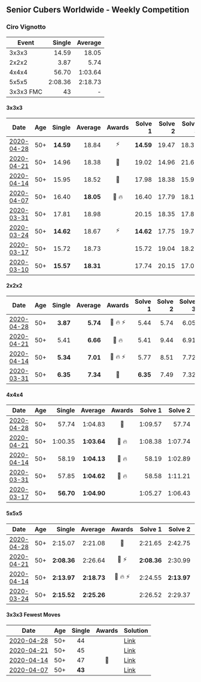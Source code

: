 ## Senior Cubers Worldwide - Weekly Competition
### Ciro Vignotto

| Event | Single | Average |
| -- | --: | --: |
| 3x3x3 | 14.59 | 18.05 |
| 2x2x2 | 3.87 | 5.74 |
| 4x4x4 | 56.70 | 1:03.64 |
| 5x5x5 | 2:08.36 | 2:18.73 |
| 3x3x3 FMC | 43 | - |

#### 3x3x3

| Date | Age | Single | Average | Awards | Solve 1 | Solve 2 | Solve 3 | Solve 4 | Solve 5 | Video |
| :--: | :--: | --: | --: | :--: | --: | --: | --: | --: | --: | :-- |
| [2020-04-28](../results/333/2020-04-28.md) | 50+ | **14.59** | 18.84 | ⚡ | **14.59** | 19.47 | 18.31 | 18.83 | 19.39 | [Link](https://www.facebook.com/events/535188653858103/permalink/535791267131175/) |
| [2020-04-21](../results/333/2020-04-21.md) | 50+ | 14.96 | 18.38 | 🥉 | 19.02 | 14.96 | 21.60 | 16.36 | 19.75 | [Link](https://www.facebook.com/ciro.vignotto/videos/10221784492137123/) |
| [2020-04-14](../results/333/2020-04-14.md) | 50+ | 15.95 | 18.52 | 🥉 | 17.98 | 18.38 | 15.95 | 20.10 | 19.21 | [Link](https://www.facebook.com/events/982619255468618/permalink/983428162054394/) |
| [2020-04-07](../results/333/2020-04-07.md) | 50+ | 16.40 | **18.05** | 🥉 🔥 | 16.40 | 17.79 | 18.10 | 21.19 | 18.27 | [Link](https://www.facebook.com/events/510082903229069/permalink/510196029884423/) |
| [2020-03-31](../results/333/2020-03-31.md) | 50+ | 17.81 | 18.98 |  | 20.15 | 18.35 | 17.81 | 19.64 | 18.95 | [Link](https://www.facebook.com/events/207898257161923/permalink/208116663806749/) |
| [2020-03-24](../results/333/2020-03-24.md) | 50+ | **14.62** | 18.67 | ⚡ | **14.62** | 17.75 | 19.78 | 22.13 | 18.47 | [Link](https://www.facebook.com/events/524456301543611/permalink/524531274869447/) |
| [2020-03-17](../results/333/2020-03-17.md) | 50+ | 15.72 | 18.73 |  | 15.72 | 19.04 | 18.20 | 21.47 | 18.97 | [Link](https://www.facebook.com/events/280686576235146/permalink/280842249552912/) |
| [2020-03-10](../results/333/2020-03-10.md) | 50+ | **15.57** | **18.31** |  | 17.74 | 20.15 | 17.05 | 22.82 | **15.57** | [Link](https://www.facebook.com/events/164742401163863/permalink/165962107708559/) |


#### 2x2x2

| Date | Age | Single | Average | Awards | Solve 1 | Solve 2 | Solve 3 | Solve 4 | Solve 5 | Video |
| :--: | :--: | --: | --: | :--: | --: | --: | --: | --: | --: | :-- |
| [2020-04-28](../results/222/2020-04-28.md) | 50+ | **3.87** | **5.74** | 🥈 🔥 ⚡ | 5.44 | 5.74 | 6.05 | **3.87** | 10.22 | [Link](https://www.facebook.com/events/535188653858103/permalink/535791083797860/) |
| [2020-04-21](../results/222/2020-04-21.md) | 50+ | 5.41 | **6.66** | 🥈 🔥 | 5.41 | 9.44 | 6.91 | 7.47 | 5.59 | [Link](https://www.facebook.com/ciro.vignotto/videos/10221784485416955/) |
| [2020-04-14](../results/222/2020-04-14.md) | 50+ | **5.34** | **7.01** | 🥈 🔥 ⚡ | 5.77 | 8.51 | 7.72 | **5.34** | 7.54 | [Link](https://www.facebook.com/events/982619255468618/permalink/983361152061095/) |
| [2020-03-31](../results/222/2020-03-31.md) | 50+ | **6.35** | **7.34** | 🥉 | **6.35** | 7.49 | 7.32 | 8.74 | 7.21 | [Link](https://www.facebook.com/events/637372103486119/permalink/637582320131764/) |


#### 4x4x4

| Date | Age | Single | Average | Awards | Solve 1 | Solve 2 | Solve 3 | Solve 4 | Solve 5 | Video |
| :--: | :--: | --: | --: | :--: | --: | --: | --: | --: | --: | :-- |
| [2020-04-28](../results/444/2020-04-28.md) | 50+ | 57.74 | 1:04.83 | 🥈 | 1:09.57 | 57.74 | 1:06.34 | 1:00.48 | 1:07.66 | [Link](https://www.facebook.com/events/543220986391837/permalink/543799419667327/) |
| [2020-04-21](../results/444/2020-04-21.md) | 50+ | 1:00.35 | **1:03.64** | 🥈 🔥 | 1:08.38 | 1:07.74 | 1:00.35 | 1:01.88 | 1:01.31 | [Link](https://www.facebook.com/events/538096063773916/permalink/539566816960174/) |
| [2020-04-14](../results/444/2020-04-14.md) | 50+ | 58.19 | **1:04.13** | 🥉 🔥 | 58.19 | 1:02.89 | 1:06.59 | 1:03.62 | 1:05.88 | [Link](https://www.facebook.com/events/1400953806773430/permalink/1402003046668506/) |
| [2020-03-31](../results/444/2020-03-31.md) | 50+ | 57.85 | **1:04.62** | 🥇 🔥 | 58.58 | 1:11.21 | 57.85 | 1:08.43 | 1:06.85 | [Link](https://www.facebook.com/events/269276700734640/permalink/269492624046381/) |
| [2020-03-17](../results/444/2020-03-17.md) | 50+ | **56.70** | **1:04.90** |  | 1:05.27 | 1:06.43 | 1:06.27 | 1:03.17 | **56.70** | [Link](https://www.facebook.com/events/211732526904866/permalink/212061480205304/) |


#### 5x5x5

| Date | Age | Single | Average | Awards | Solve 1 | Solve 2 | Solve 3 | Solve 4 | Solve 5 | Video |
| :--: | :--: | --: | --: | :--: | --: | --: | --: | --: | --: | :-- |
| [2020-04-28](../results/555/2020-04-28.md) | 50+ | 2:15.07 | 2:21.08 | 🥉 | 2:21.65 | 2:42.75 | 2:20.02 | 2:15.07 | 2:21.56 | [Link](https://www.facebook.com/events/543220986391837/permalink/543799589667310/) |
| [2020-04-21](../results/555/2020-04-21.md) | 50+ | **2:08.36** | 2:26.64 | 🥈 ⚡ | **2:08.36** | 2:30.99 | 2:19.65 | 2:29.29 | 2:33.44 | [Link](https://www.facebook.com/ciro.vignotto/videos/10221784538578284/) |
| [2020-04-14](../results/555/2020-04-14.md) | 50+ | **2:13.97** | **2:18.73** | 🥉 🔥 ⚡ | 2:24.55 | **2:13.97** | 2:17.50 | 2:37.46 | 2:14.15 | [Link](https://www.facebook.com/events/1400953806773430/permalink/1402097503325727/) |
| [2020-03-24](../results/555/2020-03-24.md) | 50+ | **2:15.52** | **2:25.26** |  | 2:26.52 | 2:29.37 | 2:34.48 | 2:19.90 | **2:15.52** | [Link](https://www.facebook.com/events/5078365835514885/permalink/5082593301758805/) |


#### 3x3x3 Fewest Moves

| Date | Age | Single | Awards | Solution |
| :--: | :--: | :--: | :--: | :-- |
| [2020-04-28](../results/333fm/2020-04-28.md) | 50+ | 44 |  | [Link](https://www.facebook.com/events/339284923718995/permalink/339353070378847/) |
| [2020-04-21](../results/333fm/2020-04-21.md) | 50+ | 45 |  | [Link](https://www.facebook.com/events/573932290186676/permalink/574044070175498/) |
| [2020-04-14](../results/333fm/2020-04-14.md) | 50+ | 47 | 🥉 | [Link](https://www.facebook.com/events/1537311246473343/permalink/1537476063123528/) |
| [2020-04-07](../results/333fm/2020-04-07.md) | 50+ | **43** |  | [Link](https://www.facebook.com/events/253518435802861/permalink/253716005783104/) |


<!-- Global site tag (gtag.js) - Google Analytics -->
<script async src="https://www.googletagmanager.com/gtag/js?id=UA-86348435-3"></script>
<script>window.dataLayer = window.dataLayer || []; function gtag() {dataLayer.push(arguments);} gtag('js', new Date()); gtag('config', 'UA-86348435-3');</script>
